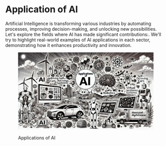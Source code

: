 # Application of AI

Artificial Intelligence is transforming various industries by automating processes, improving decision-making, and unlocking new possibilities. Let's explore the fields where AI has made significant contributions:. We'll try to highlight real-world examples of AI applications in each sector, demonstrating how it enhances productivity and innovation.

<div align="left">

<figure><img src="../../.gitbook/assets/image (35).png" alt="" width="563"><figcaption><p>Applications of AI</p></figcaption></figure>

</div>

